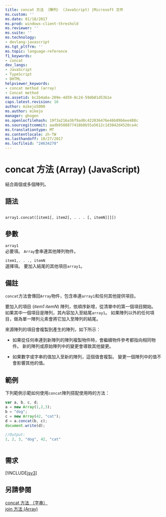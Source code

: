 ```yaml
---
title: concat 方法 （陣列） (JavaScript) |Microsoft 文件
ms.custom: ''
ms.date: 01/18/2017
ms.prod: windows-client-threshold
ms.reviewer: ''
ms.suite: ''
ms.technology:
- devlang-javascript
ms.tgt_pltfrm: ''
ms.topic: language-reference
f1_keywords:
- concat
dev_langs:
- JavaScript
- TypeScript
- DHTML
helpviewer_keywords:
- concat method (array)
- Concat method
ms.assetid: bc2b4a6a-209e-4d59-8c24-59db01d53b1e
caps.latest.revision: 16
author: mikejo5000
ms.author: mikejo
manager: ghogen
ms.openlocfilehash: 19f3a216a36f9ad8c422036476e46b89b6ee488c
ms.sourcegitcommit: aadb9588877418b8b55a5612c1d3842d4520ca4c
ms.translationtype: MT
ms.contentlocale: zh-TW
ms.lasthandoff: 10/27/2017
ms.locfileid: "24634278"
---
```

# <a name="concat-method-array-javascript"></a>concat 方法 (Array) (JavaScript)
結合兩個或多個陣列。  
  
## <a name="syntax"></a>語法  
  
```  
  
array1.concat([item1[, item2[, . . . [, itemN]]]])   
```  
  
## <a name="parameters"></a>參數  
 `array1`  
 必要項。 `Array`會串連其他陣列物件。  
  
 `item1,. . ., itemN`  
 選擇項。 要加入結尾的其他項目`array1`。  
  
## <a name="remarks"></a>備註  
 `concat`方法會傳回`Array`物件，包含串連`array1`和任何其他提供項目。  
  
 要加入的項目 (*item1 itemN*) 陣列，依順序新增，從清單中的第一個項目開始。 如果其中一個項目是陣列，其內容加入至結尾`array1`。 如果陣列以外的任何項目，做為單一陣列元素會將它加入至陣列的結尾。  
  
 來源陣列的項目會複製到產生的陣列，如下所示：  
  
-   如果從任何串連到新陣列的陣列複製物件時，會繼續物件參考都指向相同物件。 新的陣列或原始陣列中的變更會導致其他變更。  
  
-   如果數字或字串的值加入至新的陣列，這個值會複製。 變更一個陣列中的值不會影響其他的值。  
  
## <a name="example"></a>範例  
 下列範例示範如何使用`concat`陣列搭配使用時的方法：  
  
```JavaScript  
var a, b, c, d;  
a = new Array(1,2,3);  
b = "dog";  
c = new Array(42, "cat");  
d = a.concat(b, c);  
document.write(d);  
  
//Output:   
1, 2, 3, "dog", 42, "cat"  
  
```  
  
## <a name="requirements"></a>需求  
 [!INCLUDE[jsv3](../../javascript/reference/includes/jsv3-md.md)]  
  
## <a name="see-also"></a>另請參閱  
 [concat 方法 （字串）](../../javascript/reference/concat-method-string-javascript.md)   
 [join 方法 (Array)](../../javascript/reference/join-method-array-javascript.md)
